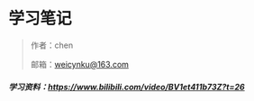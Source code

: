 # 学习笔记

> 作者：chen
>
> 邮箱：weicynku@163.com

##### 学习资料：https://www.bilibili.com/video/BV1et411b73Z?t=26



